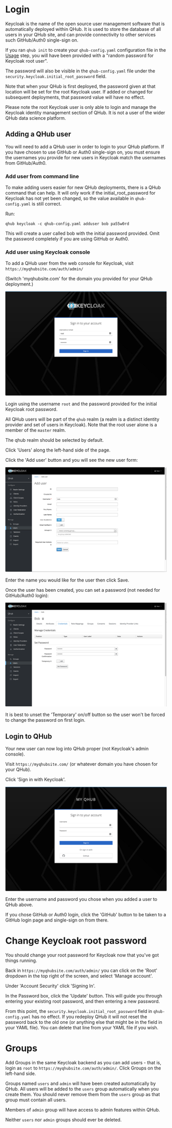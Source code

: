# Login

Keycloak is the name of the open source user management software that is automatically deployed within QHub. It is used to store the database of all users in your QHub site, and can provide connectivity to other services such GitHub/Auth0 single-sign on.

If you ran `qhub init` to create your `qhub-config.yaml` configuration file in the [Usage](usage.md) step, you will have been provided with a
"random password for Keycloak root user".

The password will also be visible in the `qhub-config.yaml` file under the `security.keycloak.initial_root_password` field.

Note that when your QHub is first deployed, the password given at that location will be set for the root Keycloak user. If added or changed for subsequent deployments, that password value will have no effect.

Please note the root Keycloak user is only able to login and manage the Keycloak identity management section of QHub. It is not a user of the wider QHub data science platform.

## Adding a QHub user

You will need to add a QHub user in order to login to your QHub platform. If you have chosen to use GitHub or Auth0 single-sign on, you must ensure the usernames you provide for new users in Keycloak match the usernames from GitHub/Auth0.

### Add user from command line

To make adding users easier for new QHub deployments, there is a QHub command that can help. It will only work if the initial_root_password for Keycloak has not yet been changed, so the value available in `qhub-config.yaml` is still correct.

Run:
```
qhub keycloak -c qhub-config.yaml adduser bob pa55w0rd
```

This will create a user called bob with the initial password provided. Omit the password completely if you are using GitHub or Auth0.

### Add user using Keycloak console

To add a QHub user from the web console for Keycloak, visit `https://myqhubsite.com/auth/admin/`

(Switch 'myqhubsite.com' for the domain you provided for your QHub deployment.)

![Root Login to Keycloak](../images/keycloak_master_login.png)

Login using the username `root` and the password provided for the initial Keycloak root password.

All QHub users will be part of the `qhub` realm (a realm is a distinct identity provider and set of users in Keycloak). Note that the root user alone is a member of the `master` realm.

The qhub realm should be selected by default.

Click 'Users' along the left-hand side of the page.

Click the 'Add user' button and you will see the new user form:

![Add User to Keycloak](../images/keycloak_adduser.png)

Enter the name you would like for the user then click Save.

Once the user has been created, you can set a password (not needed for GitHub/Auth0 login):

![Set Password in Keycloak](../images/keycloak_user_password.png)

It is best to unset the 'Temporary' on/off button so the user won't be forced to change the password on first login.

## Login to QHub

Your new user can now log into QHub proper (not Keycloak's admin console).

Visit `https://myqhubsite.com/` (or whatever domain you have chosen for your QHub).

Click 'Sign in with Keycloak'.

![Login to Keycloak](../images/keycloak_qhub_login.png)

Enter the username and password you chose when you added a user to QHub above.

If you chose GitHub or Auth0 login, click the 'GitHub' button to be taken to a GitHub login page and single-sign on from there.

# Change Keycloak root password

You should change your root password for Keycloak now that you've got things running.

Back in `https://myqhubsite.com/auth/admin/` you can click on the 'Root' dropdown in the top right of the screen, and select 'Manage account'.

Under 'Account Security' click 'Signing In'.

In the Password box, click the 'Update' button. This will guide you through entering your existing root password, and then entering a new password.

From this point, the `security.keycloak.initial_root_password` field in `qhub-config.yaml` has no effect. If you redeploy QHub it will not reset the password back to the old one (or anything else that might be in the field in your YAML file). You can delete that line from your YAML file if you wish.

# Groups

Add Groups in the same Keycloak backend as you can add users - that is, login as `root` to `https://myqhubsite.com/auth/admin/`. Click Groups on the left-hand side.

Groups named `users` and `admin` will have been created automatically by QHub. All users will be added to the `users` group automatically when you create them. You should never remove them from the `users` group as that group must contain all users.

Members of `admin` group will have access to admin features within QHub.

Neither `users` nor `admin` groups should ever be deleted.
